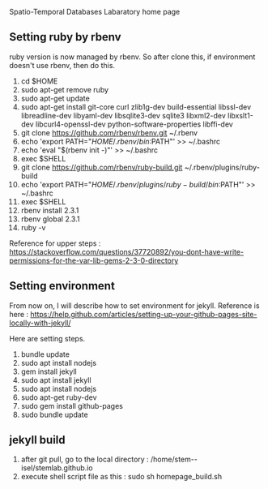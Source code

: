 Spatio-Temporal Databases Labaratory home page

Setting ruby by rbenv
------------------------
ruby version is now managed by rbenv. So after clone this, if environment doesn't use rbenv, then do this.

1. cd $HOME
2. sudo apt-get remove ruby
3. sudo apt-get update
4. sudo apt-get install git-core curl zlib1g-dev build-essential libssl-dev libreadline-dev libyaml-dev libsqlite3-dev sqlite3 libxml2-dev libxslt1-dev libcurl4-openssl-dev python-software-properties libffi-dev
5. git clone https://github.com/rbenv/rbenv.git ~/.rbenv
6. echo 'export PATH="$HOME/.rbenv/bin:$PATH"' >> ~/.bashrc
7. echo 'eval "$(rbenv init -)"' >> ~/.bashrc
8. exec $SHELL
9. git clone https://github.com/rbenv/ruby-build.git ~/.rbenv/plugins/ruby-build
10. echo 'export PATH="$HOME/.rbenv/plugins/ruby-build/bin:$PATH"' >> ~/.bashrc
11. exec $SHELL
12. rbenv install 2.3.1
13. rbenv global 2.3.1
14. ruby -v

  Reference for upper steps :
  https://stackoverflow.com/questions/37720892/you-dont-have-write-permissions-for-the-var-lib-gems-2-3-0-directory

Setting environment
------------------------
From now on, I will describe how to set environment for jekyll.
Reference is here : https://help.github.com/articles/setting-up-your-github-pages-site-locally-with-jekyll/

Here are setting steps.

1. bundle update
2. sudo apt install nodejs
3. gem install jekyll
4. sudo apt install jekyll
5. sudo apt install nodejs
6. sudo apt-get ruby-dev
7. sudo gem install github-pages
8. sudo bundle update

jekyll build
----------------------------
1. after git pull, go to the local directory : /home/stem--isel/stemlab.github.io
2. execute shell script file as this : sudo sh homepage_build.sh
